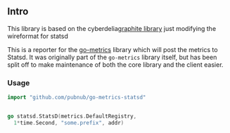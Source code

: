 ## Intro
This library is based on the cyberdelia[graphite library](https://github.com/cyberdelia/go-metrics-graphite) just modifying the wireformat for statsd

This is a reporter for the [go-metrics](https://github.com/rcrowley/go-metrics)
library which will post the metrics to Statsd. It was originally part of the
`go-metrics` library itself, but has been split off to make maintenance of
both the core library and the client easier.

### Usage

```go
import "github.com/pubnub/go-metrics-statsd"


go statsd.StatsD(metrics.DefaultRegistry,
  1*time.Second, "some.prefix", addr)
```

